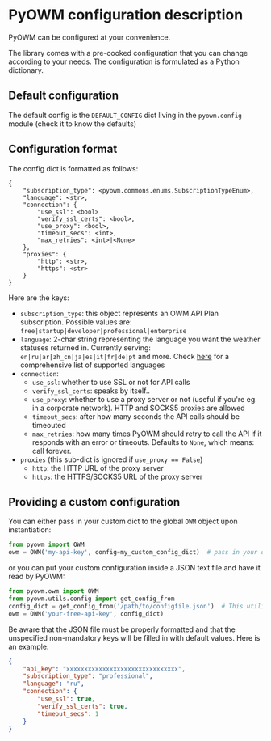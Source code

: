 # PyOWM configuration description

PyOWM can be configured at your convenience.

The library comes with a pre-cooked configuration that you can change according to your needs. The configuration is formulated as a Python dictionary.

## Default configuration
The default config is the `DEFAULT_CONFIG` dict living in the `pyowm.config` module (check it to know the defaults) 

## Configuration format
The config dict is formatted as follows:

```
{
    "subscription_type": <pyowm.commons.enums.SubscriptionTypeEnum>,
    "language": <str>,
    "connection": {
        "use_ssl": <bool>
        "verify_ssl_certs": <bool>,
        "use_proxy": <bool>,
        "timeout_secs": <int>,
        "max_retries": <int>|<None>
    },
    "proxies": {
        "http": <str>,
        "https": <str>
    }
}
```

Here are the keys:

  * `subscription_type`: this object represents an OWM API Plan subscription. Possible values are: `free|startup|developer|professional|enterprise`
  * `language`: 2-char string representing the language you want the weather statuses returned in. Currently serving: `en|ru|ar|zh_cn|ja|es|it|fr|de|pt` and more. Check [here](https://openweathermap.org/current) for a comprehensive list of supported languages
  * `connection`:
    * `use_ssl`: whether to use SSL or not for API calls
    * `verify_ssl_certs`: speaks by itself..
    * `use_proxy`: whether to use a proxy server or not (useful if you're eg. in a corporate network). HTTP and SOCKS5 proxies are allowed
    * `timeout_secs`: after how many seconds the API calls should be timeouted
    * `max_retries`: how many times PyOWM should retry to call the API if it responds with an error or timeouts. Defaults to `None`, which means: call forever.
  * `proxies` (this sub-dict is ignored if `use_proxy == False`)
    * `http`: the HTTP URL of the proxy server
    * `https`: the HTTPS/SOCKS5 URL of the proxy server

## Providing a custom configuration
You can either pass in your custom dict to the global `OWM` object upon instantiation:

```python
from pyowm import OWM
owm = OWM('my-api-key', config=my_custom_config_dict)  # pass in your dict as a named argument
```

or you can put your custom configuration inside a JSON text file and have it read by PyOWM:

```python
from pyowm.owm import OWM
from pyowm.utils.config import get_config_from
config_dict = get_config_from('/path/to/configfile.json')  # This utility comes in handy
owm = OWM('your-free-api-key', config_dict)
```

Be aware that the JSON file must be properly formatted and that the unspecified non-mandatory keys will be filled in with default values. Here is an example:

```json
{
    "api_key": "xxxxxxxxxxxxxxxxxxxxxxxxxxxxxxx",
    "subscription_type": "professional",
    "language": "ru",
    "connection": {
        "use_ssl": true,
        "verify_ssl_certs": true,
        "timeout_secs": 1
    }
}
```